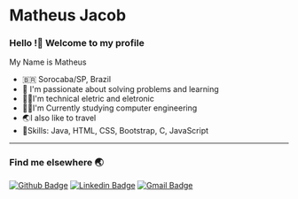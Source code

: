 # Matheus Jacob

### Hello !👋 Welcome to my profile

My Name is Matheus

  - 🇧🇷 Sorocaba/SP, Brazil
  - 📑 I'm passionate about solving problems and learning
  - 🦸‍♂️I'm technical eletric and eletronic
  - 👨‍💻I'm Currently studying computer engineering
  - 🌏I also like to travel
  - 📌Skills: Java, HTML, CSS, Bootstrap, C, JavaScript
  
  ----
  
  ### Find me elsewhere 🌏
  
 [![Github Badge](https://img.shields.io/badge/-matheusjacob-000?style=flat-square&logo=Github&logoColor=white&link=https://github.com/matheus-jacobb)](https://github.com/matheus-jacobb)
[![Linkedin Badge](https://img.shields.io/badge/-matheusjacob-blue?style=flat-square&logo=Linkedin&logoColor=white&link=https://www.linkedin.com/in/matheus-jacob-bendel/)](https://www.linkedin.com/in/matheus-jacob-bendel/)
[![Gmail Badge](https://img.shields.io/badge/-gmail-c14438?style=flat-square&logo=Gmail&logoColor=white&link=mailto:matheusjb34@gmail.com)](mailto:matheusjb34@gmail.com)
